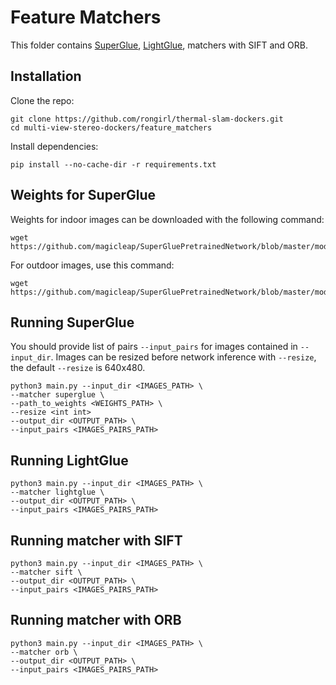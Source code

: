 # Feature Matchers
This folder contains [SuperGlue](https://github.com/magicleap/SuperGluePretrainedNetwork/tree/master), [LightGlue](https://github.com/cvg/LightGlue/tree/edb2b838efb2ecfe3f88097c5fad9887d95aedad), matchers with SIFT and ORB.
## Installation 
Clone the repo:
```
git clone https://github.com/rongirl/thermal-slam-dockers.git  
cd multi-view-stereo-dockers/feature_matchers
```
Install dependencies:
```
pip install --no-cache-dir -r requirements.txt
```
## Weights for SuperGlue
Weights for indoor images can be downloaded with the following command:
```
wget https://github.com/magicleap/SuperGluePretrainedNetwork/blob/master/models/weights/superglue_indoor.pth
```
For outdoor images, use this command:
```
wget https://github.com/magicleap/SuperGluePretrainedNetwork/blob/master/models/weights/superglue_outdoor.pth
```
## Running SuperGlue
You should provide list of pairs ```--input_pairs``` for images contained in ```--input_dir```.
Images can be resized before network inference with ```--resize```, the default 
```--resize``` is 640x480.
```
python3 main.py --input_dir <IMAGES_PATH> \
--matcher superglue \
--path_to_weights <WEIGHTS_PATH> \
--resize <int int> 
--output_dir <OUTPUT_PATH> \
--input_pairs <IMAGES_PAIRS_PATH>
```
## Running LightGlue
```
python3 main.py --input_dir <IMAGES_PATH> \
--matcher lightglue \
--output_dir <OUTPUT_PATH> \
--input_pairs <IMAGES_PAIRS_PATH>
```
## Running matcher with SIFT
```
python3 main.py --input_dir <IMAGES_PATH> \
--matcher sift \
--output_dir <OUTPUT_PATH> \
--input_pairs <IMAGES_PAIRS_PATH>
```
## Running matcher with ORB
```
python3 main.py --input_dir <IMAGES_PATH> \
--matcher orb \
--output_dir <OUTPUT_PATH> \
--input_pairs <IMAGES_PAIRS_PATH>
```
